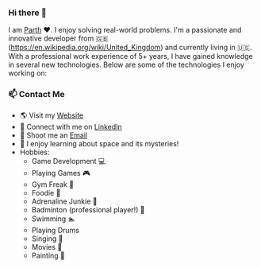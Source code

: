### Hi there 👋

<!--
**ppat94/ppat94** is a ✨ _special_ ✨ repository because its `README.md` (this file) appears on your GitHub profile.
-->

I am [Parth](http://www.parthpatel.co.uk) :heart:. I enjoy solving real-world problems. I'm a passionate and innovative developer from :uk: (https://en.wikipedia.org/wiki/United_Kingdom) and currently living in :us:. With a professional work experience of 5+ years, I have gained knowledge in several new technologies. Below are some of the technologies I enjoy working on:


### 📫 Contact Me

- :earth_americas: Visit my [Website](http://www.parthpatel.co.uk)
- :link: Connect with me on [LinkedIn](https://www.linkedin.com/in/parthpatel1994)
- :email: Shoot me an [Email](mailto:parthpatel_1994@yahoo.co.uk)
- 🔭 I enjoy learning about space and its mysteries!
- Hobbies: 
  - Game Development :computer:
  - Playing Games :video_game:
  - Gym Freak :muscle:
  - Foodie :pizza:
  - Adrenaline Junkie :runner:
  - Badminton (professional player!) :badminton:
  - Swimming :swimmer:
  - Playing Drums
  - Singing :musical_note:
  - Movies :movie_camera:
  - Painting :sunrise_over_mountains:
